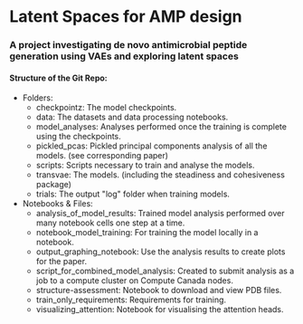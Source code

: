 
<H1>Latent Spaces for AMP design</H1>


<h3>A project investigating de novo antimicrobial peptide generation using VAEs and exploring latent spaces</h3>

<h4> Structure of the Git Repo:</h4>

<ul>
  <li> Folders:
    <ul>
      <li> checkpointz: The model checkpoints.
      <li> data: The datasets and data processing notebooks.
      <li> model_analyses: Analyses performed once the training is complete using the checkpoints.
      <li> pickled_pcas: Pickled principal components analysis of all the models. (see corresponding paper)
      <li> scripts: Scripts necessary to train and analyse the models.
      <li> transvae: The models. (including the steadiness and cohesiveness package)
      <li> trials: The output "log" folder when training models.
    </ul>
  <li> Notebooks & Files:
    <ul>
      <li> analysis_of_model_results: Trained model analysis performed over many notebook cells one step at a time.
      <li> notebook_model_training: For training the model locally in a notebook.
      <li> output_graphing_notebook: Use the analysis results to create plots for the paper.
      <li> script_for_combined_model_analysis: Created to submit analysis as a job to a compute cluster on Compute Canada nodes.
      <li> structure-assessment: Notebook to download and view PDB files.
      <li> train_only_requirements: Requirements for training.
      <li> visualizing_attention: Notebook for visualising the attention heads.
    </ul>
</ul>
